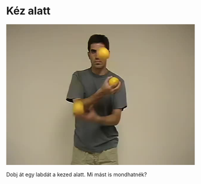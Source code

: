# Kéz alatt

![underthearm](/resources/videos/poster/underthearm.jpg)

Dobj át egy labdát a kezed alatt. Mi mást is mondhatnék?


